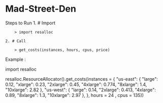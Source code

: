 # Mad-Street-Den

Steps to Run
	1. # Import

		> import resalloc

	2. # Call

		> get_costs(instances, hours, cpus, price)



Example : 

import resalloc

resalloc.ResourceAllocator().get_costs(instances = {
        "us-east": {
            "large": 0.12,
            "xlarge": 0.23,
            "2xlarge": 0.45,
            "4xlarge": 0.774,
            "8xlarge": 1.4,
            "10xlarge": 2.82
        },
        "us-west": {
            "large": 0.14,
            "2xlarge": 0.413,
            "4xlarge": 0.89,
            "8xlarge": 1.3,
            "10xlarge": 2.97
        },
    }, hours = 24 , cpus = 135))


